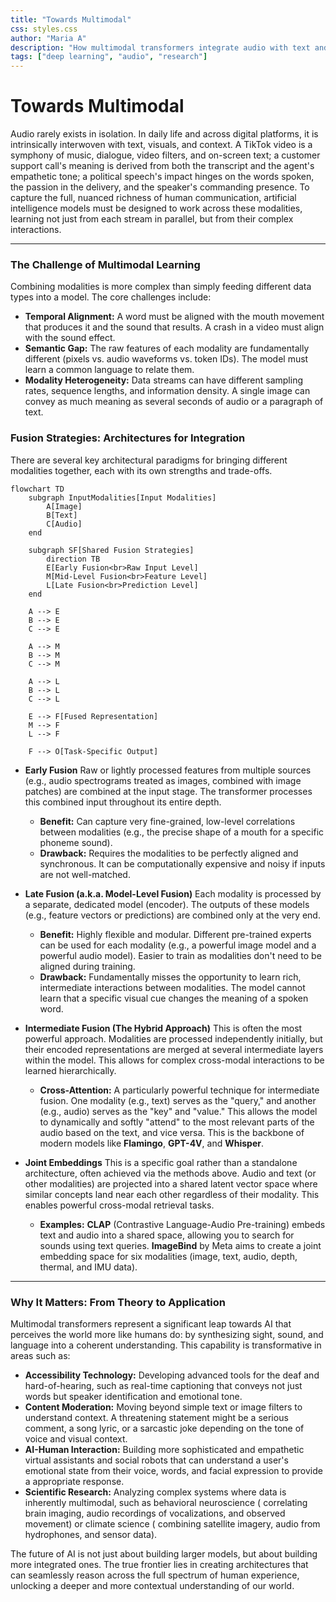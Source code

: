 ```yaml
---
title: "Towards Multimodal"    
css: styles.css
author: "Maria A"
description: "How multimodal transformers integrate audio with text and vision."
tags: ["deep learning", "audio", "research"]
---
```


# Towards Multimodal

Audio rarely exists in isolation. In daily life and across digital platforms, it is intrinsically interwoven with text, visuals, and context. A TikTok video is a symphony of music, dialogue, video filters, and on-screen text; a customer support call's meaning is derived from both the transcript and the agent's empathetic tone; a political speech's impact hinges on the words spoken, the passion in the delivery, and the speaker's commanding presence. To capture the full, nuanced richness of human communication, artificial intelligence models must be designed to work across these modalities, learning not just from each stream in parallel, but from their complex interactions.

---

### **The Challenge of Multimodal Learning**

Combining modalities is more complex than simply feeding different data types into a model. The core challenges include:
*   **Temporal Alignment:** A word must be aligned with the mouth movement that produces it and the sound that results. A crash in a video must align with the sound effect.
*   **Semantic Gap:** The raw features of each modality are fundamentally different (pixels vs. audio waveforms vs. token IDs). The model must learn a common language to relate them.
*   **Modality Heterogeneity:** Data streams can have different sampling rates, sequence lengths, and information density. A single image can convey as much meaning as several seconds of audio or a paragraph of text.

### **Fusion Strategies: Architectures for Integration**

There are several key architectural paradigms for bringing different modalities together, each with its own strengths and trade-offs.

```mermaid
flowchart TD
    subgraph InputModalities[Input Modalities]
        A[Image]
        B[Text]
        C[Audio]
    end

    subgraph SF[Shared Fusion Strategies]
        direction TB
        E[Early Fusion<br>Raw Input Level]
        M[Mid-Level Fusion<br>Feature Level]
        L[Late Fusion<br>Prediction Level]
    end

    A --> E
    B --> E
    C --> E

    A --> M
    B --> M
    C --> M

    A --> L
    B --> L
    C --> L

    E --> F[Fused Representation]
    M --> F
    L --> F

    F --> O[Task-Specific Output]
```

* **Early Fusion**
  Raw or lightly processed features from multiple sources (e.g., audio spectrograms treated as images, combined with image patches) are combined at the input stage. The transformer processes this combined input throughout its entire depth.
  *   **Benefit:** Can capture very fine-grained, low-level correlations between modalities (e.g., the precise shape of a mouth for a specific phoneme sound).
  *   **Drawback:** Requires the modalities to be perfectly aligned and synchronous. It can be computationally expensive and noisy if inputs are not well-matched.

* **Late Fusion (a.k.a. Model-Level Fusion)**
  Each modality is processed by a separate, dedicated model (encoder). The outputs of these models (e.g., feature vectors or predictions) are combined only at the very end.
  *   **Benefit:** Highly flexible and modular. Different pre-trained experts can be used for each modality (e.g., a powerful image model and a powerful audio model). Easier to train as modalities don't need to be aligned during training.
  *   **Drawback:** Fundamentally misses the opportunity to learn rich, intermediate interactions between modalities. The model cannot learn that a specific visual cue changes the meaning of a spoken word.

* **Intermediate Fusion (The Hybrid Approach)**
  This is often the most powerful approach. Modalities are processed independently initially, but their encoded representations are merged at several intermediate layers within the model. This allows for complex cross-modal interactions to be learned hierarchically.
  *   **Cross-Attention:** A particularly powerful technique for intermediate fusion. One modality (e.g., text) serves as the "query," and another (e.g., audio) serves as the "key" and "value." This allows the model to dynamically and softly "attend" to the most relevant parts of the audio based on the text, and vice versa. This is the backbone of modern models like **Flamingo**, **GPT-4V**, and **Whisper**.

* **Joint Embeddings**
  This is a specific goal rather than a standalone architecture, often achieved via the methods above. Audio and text (or other modalities) are projected into a shared latent vector space where similar concepts land near each other regardless of their modality. This enables powerful cross-modal retrieval tasks.
  *   **Examples:** **CLAP** (Contrastive Language-Audio Pre-training) embeds text and audio into a shared space, allowing you to search for sounds using text queries. **ImageBind** by Meta aims to create a joint embedding space for six modalities (image, text, audio, depth, thermal, and IMU data).

---

### **Why It Matters: From Theory to Application**

Multimodal transformers represent a significant leap towards AI that perceives the world more like humans do: by synthesizing sight, sound, and language into a coherent understanding. This capability is transformative in areas such as:

*   **Accessibility Technology:** Developing advanced tools for the deaf and hard-of-hearing, such as real-time captioning that conveys not just words but speaker identification and emotional tone.
*   **Content Moderation:** Moving beyond simple text or image filters to understand context. A threatening statement might be a serious comment, a song lyric, or a sarcastic joke depending on the tone of voice and visual context.
*   **AI-Human Interaction:** Building more sophisticated and empathetic virtual assistants and social robots that can understand a user's emotional state from their voice, words, and facial expression to provide a appropriate response.
*   **Scientific Research:** Analyzing complex systems where data is inherently multimodal, such as behavioral neuroscience ( correlating brain imaging, audio recordings of vocalizations, and observed movement) or climate science ( combining satellite imagery, audio from hydrophones, and sensor data).

The future of AI is not just about building larger models, but about building more integrated ones. The true frontier lies in creating architectures that can seamlessly reason across the full spectrum of human experience, unlocking a deeper and more contextual understanding of our world.